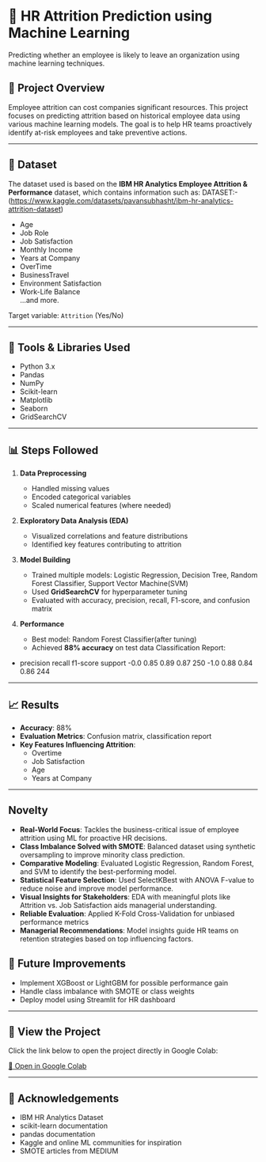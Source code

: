 # 🧠 HR Attrition Prediction using Machine Learning

Predicting whether an employee is likely to leave an organization using machine learning techniques.

## 📌 Project Overview

Employee attrition can cost companies significant resources. This project focuses on predicting attrition based on historical employee data using various machine learning models. The goal is to help HR teams proactively identify at-risk employees and take preventive actions.

---

## 📂 Dataset

The dataset used is based on the **IBM HR Analytics Employee Attrition & Performance** dataset, which contains information such as:
DATASET:- (https://www.kaggle.com/datasets/pavansubhasht/ibm-hr-analytics-attrition-dataset)
- Age
- Job Role
- Job Satisfaction
- Monthly Income
- Years at Company
- OverTime
- BusinessTravel
- Environment Satisfaction
- Work-Life Balance  
...and more.

Target variable: `Attrition` (Yes/No)

---

## 🧰 Tools & Libraries Used

- Python 3.x
- Pandas
- NumPy
- Scikit-learn
- Matplotlib
- Seaborn
- GridSearchCV

---

## 📊 Steps Followed

1. **Data Preprocessing**
   - Handled missing values
   - Encoded categorical variables
   - Scaled numerical features (where needed)

2. **Exploratory Data Analysis (EDA)**
   - Visualized correlations and feature distributions
   - Identified key features contributing to attrition

3. **Model Building**
   - Trained multiple models: Logistic Regression, Decision Tree, Random Forest Classifier, Support Vector Machine(SVM)
   - Used **GridSearchCV** for hyperparameter tuning
   - Evaluated with accuracy, precision, recall, F1-score, and confusion matrix

4. **Performance**
   - Best model: Random Forest Classifier(after tuning)
   - Achieved **88% accuracy** on test data
Classification Report:

-    precision recall f1-score support
-0.0     0.85    0.89    0.87    250
-1.0     0.88    0.84    0.86    244
---

## 📈 Results

- **Accuracy**: 88%
- **Evaluation Metrics**: Confusion matrix, classification report
- **Key Features Influencing Attrition**:
  - Overtime
  - Job Satisfaction
  - Age
  - Years at Company

---

## Novelty 
- **Real-World Focus**: Tackles the business-critical issue of employee attrition using ML for proactive HR
decisions.
- **Class Imbalance Solved with SMOTE**: Balanced dataset using synthetic oversampling to improve minority
class prediction.
- **Comparative Modeling**: Evaluated Logistic Regression, Random Forest, and SVM to identify the
best-performing model.
- **Statistical Feature Selection**: Used SelectKBest with ANOVA F-value to reduce noise and improve model
performance.
- **Visual Insights for Stakeholders**: EDA with meaningful plots like Attrition vs. Job Satisfaction aids
managerial understanding.
- **Reliable Evaluation**: Applied K-Fold Cross-Validation for unbiased performance metrics
- **Managerial Recommendations**: Model insights guide HR teams on retention strategies based on top
influencing factors.

## 🚀 Future Improvements

- Implement XGBoost or LightGBM for possible performance gain
- Handle class imbalance with SMOTE or class weights
- Deploy model using Streamlit for HR dashboard

---
## 🔗 View the Project

Click the link below to open the project directly in Google Colab:

[📎 Open in Google Colab](https://colab.research.google.com/drive/1Xv3AWeMDUJMcL87hZ0ZbGGml68jgoaK8?usp=sharing)

---
## 🤝 Acknowledgements

- IBM HR Analytics Dataset
- scikit-learn documentation
- pandas documentation
- Kaggle and online ML communities for inspiration
- SMOTE articles from MEDIUM
